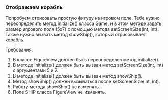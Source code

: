 
### Отображаем корабль

Попробуем отрисовать простую фигуру на игровом поле. Тебе нужно переопределить метод initialize() класса Game,
и в этом методе задать размер игрового поля (5х7) с помощью метода setScreenSize(int, int). Также нужно вызвать метод showShip(), который
отрисовывает корабль.


Требования:
1.	В классе FigureView должен быть переопределен метод initialize().
2.	В методе initialize() должен быть вызван метод setScreenSize(int, int) с аргументами 5 и 7.
3.	В методе initialize() должен быть вызван метод showShip().
4.	Метод showShip() должен вызываться после setScreenSize(int, int).
5.	Работу метода showShip() не изменять.
6.	Поле SHIP класса FigureView не изменять.


